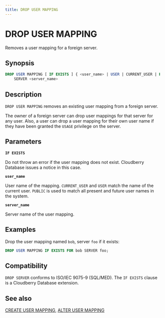 ```yaml
---
title: DROP USER MAPPING
---
```


# DROP USER MAPPING

Removes a user mapping for a foreign server.

## Synopsis

```sql
DROP USER MAPPING [ IF EXISTS ] { <user_name> | USER | CURRENT_USER | PUBLIC } 
    SERVER <server_name>
```

## Description

`DROP USER MAPPING` removes an existing user mapping from a foreign server.

The owner of a foreign server can drop user mappings for that server for any user. Also, a user can drop a user mapping for their own user name if they have been granted the `USAGE` privilege on the server.

## Parameters

**`IF EXISTS`**

Do not throw an error if the user mapping does not exist. Cloudberry Database issues a notice in this case.

**`user_name`**

User name of the mapping. `CURRENT_USER` and `USER` match the name of the current user. `PUBLIC` is used to match all present and future user names in the system.

**`server_name`**

Server name of the user mapping.

## Examples

Drop the user mapping named `bob`, server `foo` if it exists:

```sql
DROP USER MAPPING IF EXISTS FOR bob SERVER foo;
```

## Compatibility

`DROP SERVER` conforms to ISO/IEC 9075-9 (SQL/MED). The `IF EXISTS` clause is a Cloudberry Database extension.

## See also

[CREATE USER MAPPING](/i18n/zh/docusaurus-plugin-content-docs/current/sql-stmts/sql-stmt-create-user-mapping.md), [ALTER USER MAPPING](/i18n/zh/docusaurus-plugin-content-docs/current/sql-stmts/sql-stmt-alter-user-mapping.md)
